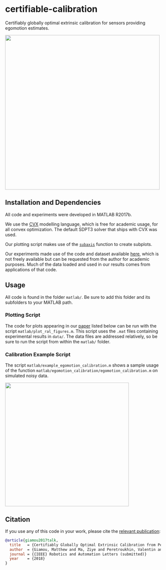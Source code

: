# certifiable-calibration
Certifiably globally optimal extrinsic calibration for sensors providing egomotion estimates. 

<img src="https://raw.githubusercontent.com/utiasSTARS/certifiable-calibration/master/calibration_high_level.png" width="500px"/>


## Installation and Dependencies 

All code and experiments were developed in MATLAB R2017b.

We use the [CVX](http://cvxr.com/cvx/) modelling language, which is free for academic usage, for all convex optimization. The default SDPT3 solver that ships with CVX was used.

Our plotting script makes use of the [`subaxis`](https://www.mathworks.com/matlabcentral/fileexchange/3696-subaxis-subplot) function to create subplots. 

Our experiments made use of the code and dataset available [here](http://jbrookshire.com/projects_3dcalib.htm), which is not freely available but can be requested from the author for academic purposes. Much of the data loaded and used in our results comes from applications of that code.

## Usage 
All code is found in the folder `matlab/`. Be sure to add this folder and its subfolders to your MATLAB path.

### Plotting Script
The code for plots appearing in our [paper](https://arxiv.org/pdf/1809.03554.pdf) listed below can be run with the script `matlab/plot_ral_figures.m`. This script uses the `.mat` files containing experimental results in `data/`. The data files are addressed relatively, so be sure to run the script from within the `matlab/` folder.

### Calibration Example Script
The script `matlab/example_egomotion_calibration.m` shows a sample usage of the function `matlab/egomotion_calibration/egomotion_calibration.m` on simulated noisy data. 

<img src="https://raw.githubusercontent.com/utiasSTARS/certifiable-calibration/master/sensor_egomotion.png" width="400px"/>


## Citation
If you use any of this code in your work, please cite the [relevant publication](https://arxiv.org/pdf/1809.03554.pdf): 

```bibtex
@article{giamou2017talk,
  title   = {Certifiably Globally Optimal Extrinsic Calibration from Per-Sensor Egomotion},
  author  = {Giamou, Matthew and Ma, Ziye and Peretroukhin, Valentin and Kelly, Jonathan},
  journal = {{IEEE} Robotics and Automation Letters (submitted)}
  year    = {2018}
}
```
